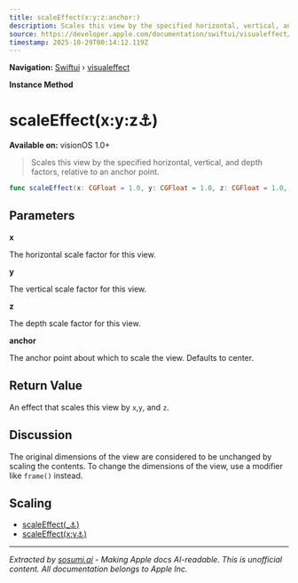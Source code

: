 ```yaml
---
title: scaleEffect(x:y:z:anchor:)
description: Scales this view by the specified horizontal, vertical, and depth factors, relative to an anchor point.
source: https://developer.apple.com/documentation/swiftui/visualeffect/scaleeffect(x:y:z:anchor:)
timestamp: 2025-10-29T00:14:12.119Z
---
```


**Navigation:** [Swiftui](/documentation/swiftui) › [visualeffect](/documentation/swiftui/visualeffect)

**Instance Method**

# scaleEffect(x:y:z:anchor:)

**Available on:** visionOS 1.0+

> Scales this view by the specified horizontal, vertical, and depth factors, relative to an anchor point.

```swift
func scaleEffect(x: CGFloat = 1.0, y: CGFloat = 1.0, z: CGFloat = 1.0, anchor: UnitPoint3D = .center) -> some VisualEffect
```

## Parameters

**x**

The horizontal scale factor for this view.



**y**

The vertical scale factor for this view.



**z**

The depth scale factor for this view.



**anchor**

The anchor point about which to scale the view. Defaults to center.



## Return Value

An effect that scales this view by `x`,`y`, and `z`.

## Discussion

The original dimensions of the view are considered to be unchanged by scaling the contents. To change the dimensions of the view, use a modifier like `frame()` instead.

## Scaling

- [scaleEffect(_:anchor:)](/documentation/swiftui/visualeffect/scaleeffect(_:anchor:))
- [scaleEffect(x:y:anchor:)](/documentation/swiftui/visualeffect/scaleeffect(x:y:anchor:))

---

*Extracted by [sosumi.ai](https://sosumi.ai) - Making Apple docs AI-readable.*
*This is unofficial content. All documentation belongs to Apple Inc.*
